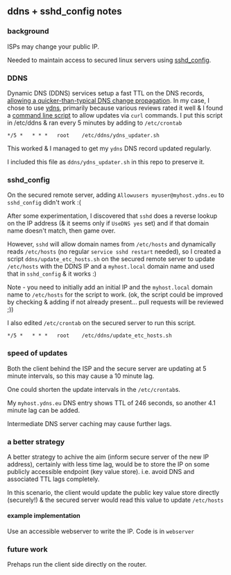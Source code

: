 ## ddns + sshd_config notes

### background

ISPs may change your public IP.

Needed to maintain access to secured linux servers using [sshd_config](https://man7.org/linux/man-pages/man5/sshd_config.5.html).

### DDNS

Dynamic DNS (DDNS) services setup a fast TTL on the DNS records, [allowing a quicker-than-typical DNS change propagation](https://superuser.com/questions/453622/how-does-dynamicdns-act-immediately).
In my case, I chose to use [ydns](ydns.io), primarily because various reviews rated it well & I found a [command line script](https://raw.githubusercontent.com/ydns/bash-updater/master/updater.sh) to allow updates via `curl` commands.
I put this script in /etc/ddns & ran every 5 minutes by adding to `/etc/crontab`
```
*/5 *   * * *   root    /etc/ddns/ydns_updater.sh
```

This worked & I managed to get my `ydns` DNS record updated regularly.

I included this file as `ddns/ydns_updater.sh` in this repo to preserve it.

### sshd_config

On the secured remote server, adding `Allowusers myuser@myhost.ydns.eu` to `sshd_config` didn't work :(

After some experimentation, I discovered that `sshd` does a reverse lookup on the IP address (& it seems only if `UseDNS yes` set) and if that domain name doesn't match, then game over.

However, `sshd` will allow domain names from `/etc/hosts` and dynamically reads `/etc/hosts` (no regular `service sshd restart` needed), so I created a script `ddns/update_etc_hosts.sh` on the secured remote server to update `/etc/hosts` with the DDNS IP and a `myhost.local` domain name and used that in `sshd_config` & it works :)

Note - you need to initially add an initial IP and the `myhost.local` domain name to `/etc/hosts` for the script to work.
(ok, the script could be improved by checking & adding if not already present... pull requests will be reviewed ;))

I also edited `/etc/crontab` on the secured server to run this script.
```
*/5 *   * * *   root    /etc/ddns/update_etc_hosts.sh
```

### speed of updates

Both the client behind the ISP and the secure server are updating at 5 minute intervals, so this may cause a 10 minute lag.

One could shorten the update intervals in the `/etc/crontab`s.

My `myhost.ydns.eu` DNS entry shows TTL of 246 seconds, so another 4.1 minute lag can be added.

Intermediate DNS server caching may cause further lags.

### a better strategy

A better strategy to achive the aim (inform secure server of the new IP address), certainly with less time lag, would be to store the IP on some publicly accessible endpoint (key value store).
i.e. avoid DNS and associated TTL lags completely.

In this scenario, the client would update the public key value store directly (securely!) & the secured server would read this value to update `/etc/hosts`

#### example implementation
Use an accessible webserver to write the IP. Code is in `webserver`

### future work
Prehaps run the client side directly on the router.
